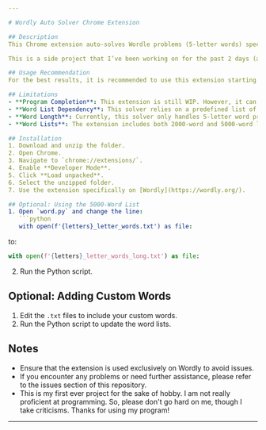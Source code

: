 ```yaml
---

# Wordly Auto Solver Chrome Extension

## Description
This Chrome extension auto-solves Wordle problems (5-letter words) specifically for [Wordly](https://wordly.org/). The extension may or may not work with other Wordle websites. On average, this extension can solve a problem in 3-4 tries.

This is a side project that I’ve been working on for the past 2 days (as of September 15).

## Usage Recommendation
For the best results, it is recommended to use this extension starting from the first attempt. The solver follows specific steps and does not record or adapt to words manually inputted by the user

## Limitations
- **Program Completion**: This extension is still WIP. However, it can pretty much do its job.
- **Word List Dependency**: This solver relies on a predefined list of words. If the word problem does not exist in the list, the solver may not be able to solve it. However, it has successfully solved most problems encountered.
- **Word Length**: Currently, this solver only handles 5-letter word problems.
- **Word Lists**: The extension includes both 2000-word and 5000-word lists. By default, it uses the 2000-word list to maximize speed.

## Installation
1. Download and unzip the folder.
2. Open Chrome.
3. Navigate to `chrome://extensions/`.
4. Enable **Developer Mode**.
5. Click **Load unpacked**.
6. Select the unzipped folder.
7. Use the extension specifically on [Wordly](https://wordly.org/).

## Optional: Using the 5000-Word List
1. Open `word.py` and change the line:
   ```python
   with open(f'{letters}_letter_words.txt') as file:
   ```
   to:
   ```python
   with open(f'{letters}_letter_words_long.txt') as file:
   ```
2. Run the Python script.

## Optional: Adding Custom Words
1. Edit the `.txt` files to include your custom words.
2. Run the Python script to update the word lists.

## Notes
- Ensure that the extension is used exclusively on Wordly to avoid issues.
- If you encounter any problems or need further assistance, please refer to the issues section of this repository.
- This is my first ever project for the sake of hobby. I am not really proficient at programming. So, please don't go hard on me, though I take criticisms. Thanks for using my program!

---
```


